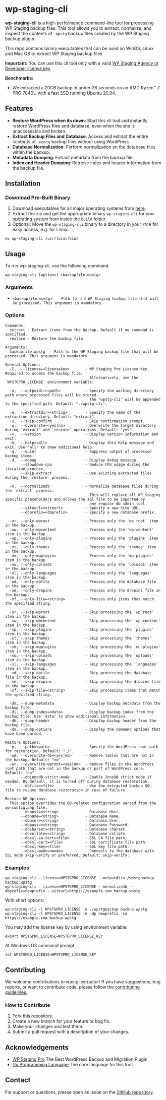 # wp-staging-cli

**wp-staging-cli** is a high-performance command-line tool for processing WP Staging backup files. This tool allows you to extract, normalize, and inspect the contents of `.wpstg` backup files created by the WP Staging backup plugin.

This repo contains binary executables that can be used on WinOS, Linux and Mac OS to extract WP Staging backup files. 

**Important:** You can use this cli tool only with a valid [WP Staging Agency or Developer license key](https://wp-staging.com).

**Benchmarks:** 
- We extracted a 20GB backup in under 36 seconds on an AMD Ryzen™ 7 PRO 7840U with a fast SSD running Ubuntu 20.04.

## Features

- **Restore WordPress when its down**: Start this cli tool and instantly restore WordPress files and database, even when the site is unaccessable and broken.
- **Extract Backup Files and Database**: Access and extract the entire contents of `.wpstg` backup files without using WordPress.
- **Database Normalization**: Perform normalization on the database files within the backup.
- **Metadata Dumping**: Extract metadata from the backup file.
- **Index and Header Dumping**: Retrieve index and header information from the backup file.

## Installation

### Download Pre-Built Binary

1. Download executables for all major operating systems from [here](https://github.com/wp-staging/wp-staging-cli-releases/archive/refs/heads/main.zip).
2. Extract the zip and get the appropriate binary `wp-staging-cli` for your operating system from inside the `build` folder.
3. Optional: Move the `wp-staging-cli` binary to a directory in your `PATH` for easy access, e.g. for Linux:

```
mv wp-staging-cli /usr/local/bin/
```

## Usage

To run wp-staging-cli, use the following command:

```
wp-staging-cli [options] <backupfile.wpstg>
```

### Arguments
- `<backupfile.wpstg>  - Path to the WP Staging backup file that will be processed. This argument is mandatory.`

### Options
```
Commands:
  extract - Extract items from the backup. Default if no command is specified.
  restore - Restore the backup file.

Arguments:
  backupfile.wpstg  - Path to the WP Staging backup file that will be processed. This argument is mandatory.

General Options:
  -l,  --license=<licensekey>       - WP Staging Pro License Key. Required to access the backup file.
                                      Alternatively, use the `WPSTGPRO_LICENSE` environment variable.

  -o,  --outputdir=<path>           - Specify the working directory path where processed files will be stored.
                                      The "wpstg-cli" will be appended to the specified path. Default: "./wpstg-cli".

  -e,  --extractdir=<string>        - Specify the name of the extraction directory. Default: "extract".
  -s,  --skip-confirm               - Skip confirmation prompt.
  -w,  --overwrite=<yes|no>         - Overwrite the target directory during `extract` and `restore` operations. Default: "yes".
  -v,  --version                    - Display version information and exit.
  -h,  --help=<all>                 - Display this help message and exit. Use 'all' to show additional help.
  -q,  --quiet                      - Suppress output of processed backup items.
  -d,  --debug                      - Display debug message.
       --slowdown-cpu               - Reduce CPU usage during the iteration process.
       --skip-extract               - Use existing extracted files during the `restore` process.

  -n,  --normalizedb                - Normalize database files during the `extract` process.
                                      This will replace all WP Staging specific placeholders and allows the sql file to be imported by
                                      any regular db admin tool.
       --siteurl=<siteurl>          - Specify a new Site URL.
       --dbprefix=<dbprefix>        - Specify a new database prefix.

  -or, --only-wproot                - Process only the 'wp root' item in the backup.
  -ow, --only-wpcontent             - Process only the 'wp-content' item in the backup.
  -op, --only-plugins               - Process only the 'plugins' item in the backup.
  -ot, --only-themes                - Process only the 'themes' item in the backup.
  -om, --only-muplugins             - Process only the 'mu-plugins' item in the backup.
  -ou, --only-uploads               - Process only the 'uploads' item in the backup.
  -ol, --only-languages             - Process only the 'languages' item in the backup.
  -od, --only-dbfile                - Process only the database file in the backup.
  -oe, --only-dropins               - Process only the dropins file in the backup.
  -of, --only-file=<string>         - Process only items that match the specified string.

  -sr, --skip-wproot                - Skip processing the 'wp root' item in the backup.
  -sw, --skip-wpcontent             - Skip processing the 'wp-content' item in the backup.
  -sp, --skip-plugins               - Skip processing the 'plugins' item in the backup.
  -st, --skip-themes                - Skip processing the 'themes' item in the backup.
  -sm, --skip-muplugins             - Skip processing the 'mu-plugins' item in the backup.
  -su, --skip-uploads               - Skip processing the 'uploads' item in the backup.
  -sl, --skip-languages             - Skip processing the 'languages' item in the backup.
  -sd, --skip-dbfile                - Skip processing the database file in the backup.
  -se, --skip-dropins               - Skip processing the dropins file in the backup.
  -sf, --skip-file=<string>         - Skip processing items that match the specified string.

  -dm, --dump-metadata              - Display backup metadata from the backup file.
  -di, --dump-index=<data>          - Display backup index from the backup file. Use 'data' to show additional information.
  -dh, --dump-header                - Display backup header from the backup file.
  -do, --dump-options               - Display the command options that have been parsed.

Restore Options:
  -p,  --path=<path>                - Specify the WordPress root path for restoration. Default: "./".
  -wd, --overwrite-db=<yes|no>      - Remove tables that are not in the backup. Default: "no".
  -wr, --overwrite-wproot=<yes|no>  - Remove files in the WordPress root path that are not in the backup or part of WordPress core. Default: "no".
       --dbinnodb-strict-mode       - Enable InnoDB strict mode if needed. By default, it is turned off during database restoration.
       --dbfile=<file>              - Use the extracted backup SQL file to resume database restoration in case of failure.

Restore DB Options:
  This option overrides the DB-related configuration parsed from the wp-config.php file.
       --dbhost=<string>            - Database Host.
       --dbname=<string>            - Database Name.
       --dbuser=<string>            - Database User.
       --dbpass=<string>            - Database Password.
       --dbcharset=<string>         - Database charset.
       --dbcollate=<string>         - Database collate.
       --dbssl-ca-cert=<file>       - SSL CA file path.
       --dbssl-cert=<file>          - SSL certificate file path.
       --dbssl-key=<file>           - SSL key file path.
       --dbssl-mode=<mode>          - Connects to the database with SSL mode skip-verify or preferred. Default: skip-verify.
```

### Examples

```
wp-staging-cli --license=WPSTGPRO_LICENSE --outputdir=./wpstgbackup backup.wpstg
wp-staging-cli --license=WPSTGPRO_LICENSE --normalizedb --dbprefix=newprefix --siteurl=https://example.com backup.wpstg
```

With short options:

```
wp-staging-cli -l WPSTGPRO_LICENSE -o ./wpstgbackup backup.wpstg
wp-staging-cli -l WPSTGPRO_LICENSE -n -dp newprefix -su https://example.com backup.wpstg
```

You may add the license key by using environment variable:

```
export WPSTGPRO_LICENSE=WPSTGPRO_LICENSE_KEY
```

At Windows OS command prompt

```
set WPSTGPRO_LICENSE=WPSTGPRO_LICENSE_KEY
```

## Contributing
We welcome contributions to wpstg-extractor! If you have suggestions, bug reports, or want to contribute code, please follow the [contributing guidelines.](https://github.com/wp-staging/wp-staging-pro)

### How to Contribute
1. Fork this repository.
2. Create a new branch for your feature or bug fix.
3. Make your changes and test them.
4. Submit a pull request with a description of your changes.

## Acknowledgements
- [WP Staging Pro](https://wp-staging.com/) The Best WordPress Backup and Migration Plugin
- [Go Programming Language](https://go.dev/) The core language for this tool.

## Contact
For support or questions, please open an issue on the [GitHub repository](https://github.com/wp-staging/wp-staging-cli).

